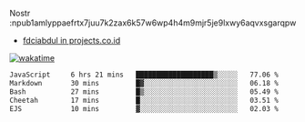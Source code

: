 Nostr :npub1amlyppaefrtx7juu7k2zax6k57w6wp4h4m9mjr5je9lxwy6aqvxsgarqpw


- [fdciabdul in projects.co.id](https://projects.co.id/public/browse_users/view/496e26/fdciabdul)



[![wakatime](https://wakatime.com/badge/user/87646243-158a-4241-a3cb-668e1fa2dbb8.svg)](https://wakatime.com/@87646243-158a-4241-a3cb-668e1fa2dbb8)
<!--START_SECTION:waka-->

```txt
JavaScript     6 hrs 21 mins   ███████████████████▒░░░░░   77.06 %
Markdown       30 mins         █▓░░░░░░░░░░░░░░░░░░░░░░░   06.18 %
Bash           27 mins         █▒░░░░░░░░░░░░░░░░░░░░░░░   05.49 %
Cheetah        17 mins         █░░░░░░░░░░░░░░░░░░░░░░░░   03.51 %
EJS            10 mins         ▓░░░░░░░░░░░░░░░░░░░░░░░░   02.03 %
```

<!--END_SECTION:waka-->
